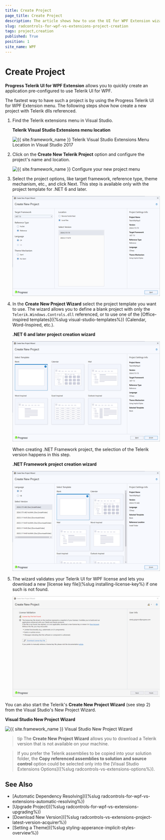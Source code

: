 ```yaml
---
title: Create Project
page_title: Create Project
description: The article shows how to use the UI for WPF Extension wizard to create a new project.
slug: radcontrols-for-wpf-vs-extensions-project-creation
tags: project,creation
published: True
position: 1
site_name: WPF
---
```


# Create Project

__Progress Telerik UI for WPF Extension__ allows you to quickly create an application pre-configured to use Telerik UI for WPF. 

The fastest way to have such a project is by using the Progress Telerik UI for WPF Extension menu. The following steps show how create a new project with Telerik dlls referenced.

1. Find the Telerik extensions menu in Visual Studio.

	__Telerik Visual Studio Extensions menu location__  
	
	![{{ site.framework_name }} Telerik Visual Studio Extensions Menu Location in Visual Studio 2017](images/radcontrols-for-wpf-vs-extensions-project-creation-0.png)  		
	
2. Click on the __Create New Telerik Project__ option and configure the project's name and location. 
	
	![{{ site.framework_name }} Configure your new project menu](images/radcontrols-for-wpf-vs-extensions-project-creation-1.png)
	
3. Select the project options, like target framework, reference type, theme mechanism, etc., and click Next. This step is available only with the project template for .NET 6 and later. 
	
	![{{ site.framework_name }} Configure your new project menu](images/radcontrols-for-wpf-vs-extensions-project-creation-2.png)
	
4. In the __Create New Project Wizard__ select the project template you want to use. The wizard allows you to define a blank project with only the `Telerik.Windows.Controls.dll` referenced, or to use one of the [Office-inspired templates]({%slug visual-studio-templates%}) (Calendar, Word-Inspired, etc.). 
	
	__.NET 6 and later project creation wizard__  
	
	![{{ site.framework_name }} Create New Project Wizard](images/radcontrols-for-wpf-vs-extensions-project-creation-3.png)
	
	When creating .NET Framework project, the selection of the Telerik version happens in this step.

	__.NET Framework project creation wizard__  
	
	![{{ site.framework_name }} Create New Project Wizard - NuGet options](images/radcontrols-for-wpf-vs-extensions-project-creation-4.png)

5. The wizard validates your Telerik UI for WPF license and lets you download a new [license key file](%slug installing-license-key%) if one such is not found.

	![Create New Project Wizard license key validation error](images/radcontrols-for-wpf-vs-extensions-project-creation-6.png)

You can also start the Telerik's __Create New Project Wizard__ (see step 2) from the Visual Studio's New Project Wizard.

__Visual Studio New Project Wizard__  

![{{ site.framework_name }} Visual Studio New Project Wizard](images/radcontrols-for-wpf-vs-extensions-project-creation-5.png)

>tip The __Create New Project Wizard__ allows you to download a Telerik version that is not available on your machine.

> If you prefer the Telerik assemblies to be copied into your solution folder, the **Copy referenced assemblies to solution and source control** option could be selected only into the [Visual Studio Extensions Options]({%slug radcontrols-vs-extensions-options%}).

## See Also
 * [Automatic Dependency Resolving]({%slug radcontrols-for-wpf-vs-extensions-automatic-resolving%})
 * [Upgrade Project]({%slug radcontrols-for-wpf-vs-extensions-upgrading%})
 * [Download New Version]({%slug radcontrols-vs-extensions-project-latest-version-acquirer%})
 * [Setting a Theme]({%slug styling-apperance-implicit-styles-overview%})
